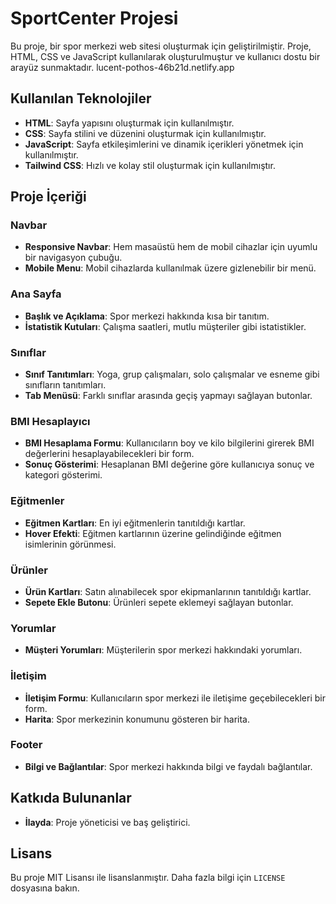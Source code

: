 # SportCenter Projesi

Bu proje, bir spor merkezi web sitesi oluşturmak için geliştirilmiştir. Proje, HTML, CSS ve JavaScript kullanılarak oluşturulmuştur ve kullanıcı dostu bir arayüz sunmaktadır.
lucent-pothos-46b21d.netlify.app

## Kullanılan Teknolojiler

- **HTML**: Sayfa yapısını oluşturmak için kullanılmıştır.
- **CSS**: Sayfa stilini ve düzenini oluşturmak için kullanılmıştır.
- **JavaScript**: Sayfa etkileşimlerini ve dinamik içerikleri yönetmek için kullanılmıştır.
- **Tailwind CSS**: Hızlı ve kolay stil oluşturmak için kullanılmıştır.

## Proje İçeriği

### Navbar

- **Responsive Navbar**: Hem masaüstü hem de mobil cihazlar için uyumlu bir navigasyon çubuğu.
- **Mobile Menu**: Mobil cihazlarda kullanılmak üzere gizlenebilir bir menü.

### Ana Sayfa

- **Başlık ve Açıklama**: Spor merkezi hakkında kısa bir tanıtım.
- **İstatistik Kutuları**: Çalışma saatleri, mutlu müşteriler gibi istatistikler.

### Sınıflar

- **Sınıf Tanıtımları**: Yoga, grup çalışmaları, solo çalışmalar ve esneme gibi sınıfların tanıtımları.
- **Tab Menüsü**: Farklı sınıflar arasında geçiş yapmayı sağlayan butonlar.

### BMI Hesaplayıcı

- **BMI Hesaplama Formu**: Kullanıcıların boy ve kilo bilgilerini girerek BMI değerlerini hesaplayabilecekleri bir form.
- **Sonuç Gösterimi**: Hesaplanan BMI değerine göre kullanıcıya sonuç ve kategori gösterimi.

### Eğitmenler

- **Eğitmen Kartları**: En iyi eğitmenlerin tanıtıldığı kartlar.
- **Hover Efekti**: Eğitmen kartlarının üzerine gelindiğinde eğitmen isimlerinin görünmesi.

### Ürünler

- **Ürün Kartları**: Satın alınabilecek spor ekipmanlarının tanıtıldığı kartlar.
- **Sepete Ekle Butonu**: Ürünleri sepete eklemeyi sağlayan butonlar.

### Yorumlar

- **Müşteri Yorumları**: Müşterilerin spor merkezi hakkındaki yorumları.

### İletişim

- **İletişim Formu**: Kullanıcıların spor merkezi ile iletişime geçebilecekleri bir form.
- **Harita**: Spor merkezinin konumunu gösteren bir harita.

### Footer

- **Bilgi ve Bağlantılar**: Spor merkezi hakkında bilgi ve faydalı bağlantılar.

## Katkıda Bulunanlar

- **İlayda**: Proje yöneticisi ve baş geliştirici.

## Lisans

Bu proje MIT Lisansı ile lisanslanmıştır. Daha fazla bilgi için `LICENSE` dosyasına bakın.
